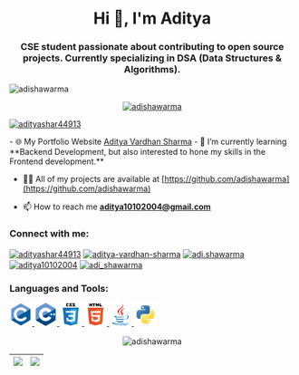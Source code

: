 <h1 align="center">Hi 👋, I'm Aditya</h1>
<h3 align="center">CSE student passionate about contributing to open source projects. Currently specializing in DSA (Data Structures & Algorithms).</h3>

<p align="left"> <img src="https://komarev.com/ghpvc/?username=adishawarma&label=Profile%20views&color=0e75b6&style=flat" alt="adishawarma" /> </p>

<p align="center"> <a href="https://github.com/ryo-ma/github-profile-trophy"><img src="https://github-profile-trophy.vercel.app/?username=adishawarma&theme=onedark" alt="adishawarma" /></a> </p>

<p align="left"> <a href="https://twitter.com/adityashar44913" target="blank"><img src="https://img.shields.io/twitter/follow/adityashar44913?logo=twitter&style=for-the-badge" alt="adityashar44913" /></a> </p>
- 🌐 My Portfolio Website <a href="https://aditya-sharma-inky.vercel.app/">Aditya Vardhan Sharma<a/a>
- 🌱 I’m currently learning **Backend Development, but also interested to hone my skills in the Frontend development.**

- 👨‍💻 All of my projects are available at [https://github.com/adishawarma](https://github.com/adishawarma)

- 📫 How to reach me **aditya10102004@gmail.com**

<h3 align="left">Connect with me:</h3>
<p align="left">
<a href="https://twitter.com/adityashar44913" target="blank"><img align="center" src="https://raw.githubusercontent.com/rahuldkjain/github-profile-readme-generator/master/src/images/icons/Social/twitter.svg" alt="adityashar44913" height="30" width="40" /></a>
<a href="https://linkedin.com/in/aditya-vardhan-sharma" target="blank"><img align="center" src="https://raw.githubusercontent.com/rahuldkjain/github-profile-readme-generator/master/src/images/icons/Social/linked-in-alt.svg" alt="aditya-vardhan-sharma" height="30" width="40" /></a>
<a href="https://instagram.com/adi.shawarma" target="blank"><img align="center" src="https://raw.githubusercontent.com/rahuldkjain/github-profile-readme-generator/master/src/images/icons/Social/instagram.svg" alt="adi.shawarma" height="30" width="40" /></a>
<a href="https://www.hackerrank.com/aditya10102004" target="blank"><img align="center" src="https://raw.githubusercontent.com/rahuldkjain/github-profile-readme-generator/master/src/images/icons/Social/hackerrank.svg" alt="aditya10102004" height="30" width="40" /></a>
<a href="https://www.leetcode.com/adi_shawarma" target="blank"><img align="center" src="https://raw.githubusercontent.com/rahuldkjain/github-profile-readme-generator/master/src/images/icons/Social/leet-code.svg" alt="adi_shawarma" height="30" width="40" /></a>
</p>

<h3 align="left">Languages and Tools:</h3>
<p align="left"> <a href="https://www.cprogramming.com/" target="_blank" rel="noreferrer"> <img src="https://raw.githubusercontent.com/devicons/devicon/master/icons/c/c-original.svg" alt="c" width="40" height="40"/> </a> <a href="https://www.w3schools.com/cpp/" target="_blank" rel="noreferrer"> <img src="https://raw.githubusercontent.com/devicons/devicon/master/icons/cplusplus/cplusplus-original.svg" alt="cplusplus" width="40" height="40"/> </a> <a href="https://www.w3schools.com/css/" target="_blank" rel="noreferrer"> <img src="https://raw.githubusercontent.com/devicons/devicon/master/icons/css3/css3-original-wordmark.svg" alt="css3" width="40" height="40"/> </a> <a href="https://www.w3.org/html/" target="_blank" rel="noreferrer"> <img src="https://raw.githubusercontent.com/devicons/devicon/master/icons/html5/html5-original-wordmark.svg" alt="html5" width="40" height="40"/> </a> <a href="https://www.java.com" target="_blank" rel="noreferrer"> <img src="https://raw.githubusercontent.com/devicons/devicon/master/icons/java/java-original.svg" alt="java" width="40" height="40"/> </a> <a href="https://www.python.org" target="_blank" rel="noreferrer"> <img src="https://raw.githubusercontent.com/devicons/devicon/master/icons/python/python-original.svg" alt="python" width="40" height="40"/> </a> </p>

<p align ="center"><img align="center" src="https://github-readme-stats.vercel.app/api/top-langs?username=adishawarma&show_icons=true&locale=en&layout=compact&theme=dracula" alt="adishawarma" /></p>

| ![](https://github-readme-streak-stats.herokuapp.com/?user=adishawarma&theme=dracula) | ![](https://github-readme-stats.vercel.app/api?username=adishawarma&show_icons=true&locale=en&theme=dracula) |
|-|-|

